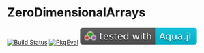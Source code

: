 # ZeroDimensionalArrays

[![Build Status](https://github.com/JuliaArrays/ZeroDimensionalArrays.jl/actions/workflows/CI.yml/badge.svg?branch=main)](https://github.com/JuliaArrays/ZeroDimensionalArrays.jl/actions/workflows/CI.yml?query=branch%3Amain)
[![PkgEval](https://JuliaCI.github.io/NanosoldierReports/pkgeval_badges/Z/ZeroDimensionalArrays.svg)](https://JuliaCI.github.io/NanosoldierReports/pkgeval_badges/Z/ZeroDimensionalArrays.html)
[![Aqua](https://raw.githubusercontent.com/JuliaTesting/Aqua.jl/master/badge.svg)](https://github.com/JuliaTesting/Aqua.jl)
